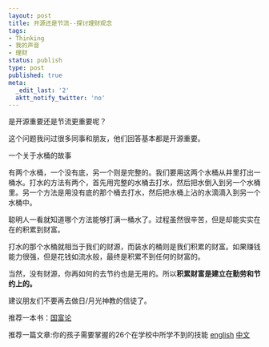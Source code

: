 ```yaml
---
layout: post
title: 开源还是节流--探讨理财观念
tags:
- Thinking
- 我的声音
- 理财
status: publish
type: post
published: true
meta:
  _edit_last: '2'
  aktt_notify_twitter: 'no'
---
```

是开源重要还是节流更重要呢？

这个问题我问过很多同事和朋友，他们回答基本都是开源重要。

一个关于水桶的故事

有两个水桶，一个没有底，另一个则是完整的。我们要用这两个水桶从井里打出一桶水。打水的方法有两个，首先用完整的水桶去打水，然后把水倒入到另一个水桶里。另一个方法是用没有底的那个桶去打水，然后把水桶上沾的水滴滴入到另一个水桶中。

聪明人一看就知道哪个方法能够打满一桶水了。过程虽然很辛苦，但是却能实实在在的积累到财富。

打水的那个水桶就相当于我们的财源，而装水的桶则是我们积累的财富。如果赚钱能力很强，但是花钱如流水般，最终是积累不到任何的财富的。

当然，没有财源，你再如何的去节约也是无用的。所以<strong>积累财富是建立在勤劳和节约上的。</strong>

建议朋友们不要再去做日/月光神教的信徒了。

推荐一本书：<a href="http://www.douban.com/subject/1261560/" target="_blank">国富论</a>

推荐一篇文章:你的孩子需要掌握的26个在学校中所学不到的技能 <a href="http://zenhabits.net/2007/06/27-skills-your-child-needs-to-know-that-shes-not-getting-in-school/" target="_blank">english</a> <a href="http://angelived.org/2007/06/28/26-skills-your-child-needs-to-know-that-shes-not-getting-in-school/" target="_blank">中文</a>
